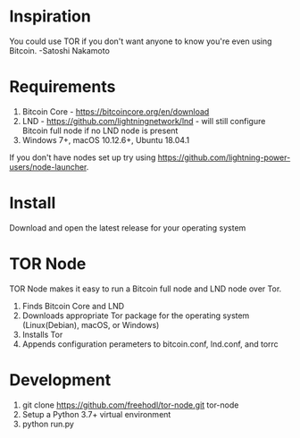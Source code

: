 # Inspiration

You could use TOR if you don't want anyone to know you're even using Bitcoin.
-Satoshi Nakamoto 

# Requirements
1. Bitcoin Core - https://bitcoincore.org/en/download
2. LND - https://github.com/lightningnetwork/lnd - will still configure Bitcoin full node if no LND node is present
3. Windows 7+, macOS 10.12.6+, Ubuntu 18.04.1

If you don't have nodes set up try using https://github.com/lightning-power-users/node-launcher.

# Install

Download and open the latest release for your operating system

# TOR Node

TOR Node makes it easy to run a Bitcoin full node and LND node over Tor.

1. Finds Bitcoin Core and LND  
2. Downloads appropriate Tor package for the operating system (Linux(Debian), macOS, or Windows) 
3. Installs Tor
2. Appends configuration perameters to bitcoin.conf, lnd.conf, and torrc

# Development

1. git clone https://github.com/freehodl/tor-node.git tor-node
2. Setup a Python 3.7+ virtual environment
4. python run.py

